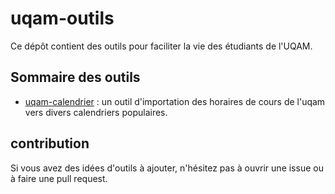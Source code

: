 # uqam-outils

Ce dépôt contient des outils pour faciliter la vie des étudiants de l'UQAM.

## Sommaire des outils

- [uqam-calendrier](uqam-calendrier/README.md) : un outil d'importation des horaires de cours de l'uqam vers divers calendriers populaires.

## contribution

Si vous avez des idées d'outils à ajouter, n'hésitez pas à ouvrir une issue ou à faire une pull request.
